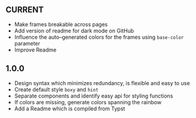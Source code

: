 ## CURRENT
- Make frames breakable across pages
- Add version of readme for dark mode on GitHub
- Influence the auto–generated colors for the frames using `base-color` parameter
- Improve Readme

## 1.0.0
- Design syntax which minimizes redundancy, is flexible and easy to use
- Create default style `boxy` and `hint`
- Separate components and identify easy api for styling functions
- If colors are missing, generate colors spanning the rainbow
- Add a Readme which is compiled from Typst
